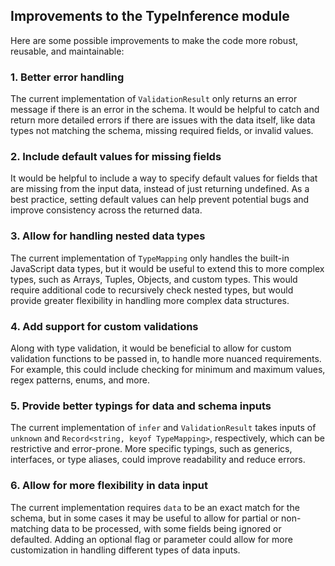 ## Improvements to the TypeInference module
Here are some possible improvements to make the code more robust, reusable, and maintainable:

### 1. Better error handling
The current implementation of `ValidationResult` only returns an error message if there is an error in the schema. It would be helpful to catch and return more detailed errors if there are issues with the data itself, like data types not matching the schema, missing required fields, or invalid values. 

### 2. Include default values for missing fields
It would be helpful to include a way to specify default values for fields that are missing from the input data, instead of just returning undefined. As a best practice, setting default values can help prevent potential bugs and improve consistency across the returned data.

### 3. Allow for handling nested data types
The current implementation of `TypeMapping` only handles the built-in JavaScript data types, but it would be useful to extend this to more complex types, such as Arrays, Tuples, Objects, and custom types. This would require additional code to recursively check nested types, but would provide greater flexibility in handling more complex data structures.

### 4. Add support for custom validations
Along with type validation, it would be beneficial to allow for custom validation functions to be passed in, to handle more nuanced requirements. For example, this could include checking for minimum and maximum values, regex patterns, enums, and more.

### 5. Provide better typings for data and schema inputs
The current implementation of `infer` and `ValidationResult` takes inputs of `unknown` and `Record<string, keyof TypeMapping>`, respectively, which can be restrictive and error-prone. More specific typings, such as generics, interfaces, or type aliases, could improve readability and reduce errors. 

### 6. Allow for more flexibility in data input
The current implementation requires `data` to be an exact match for the schema, but in some cases it may be useful to allow for partial or non-matching data to be processed, with some fields being ignored or defaulted. Adding an optional flag or parameter could allow for more customization in handling different types of data inputs.